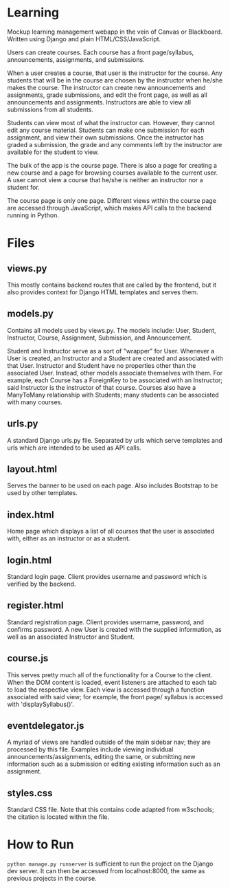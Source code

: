 # Learning
Mockup learning management webapp in the vein of Canvas or Blackboard. Written using Django and
plain HTML/CSS/JavaScript.

Users can create courses. Each course has a front page/syllabus, announcements, assignments, and submissions.

When a user creates a course, that user is the instructor for the course. Any students that will
be in the course are chosen by the instructor when he/she makes the course. The instructor can
create new announcements and assignments, grade submissions, and edit the front page, as well as
all announcements and assignments. Instructors are able to view all submissions from all students.

Students can view most of what the instructor can. However, they cannot edit any course material.
Students can make one submission for each assignment, and view their own submissions. Once the
instructor has graded a submission, the grade and any comments left by the instructor are
available for the student to view.

The bulk of the app is the course page. There is also a page for creating a new course and a page
for browsing courses available to the current user. A user cannot view a course that he/she is
neither an instructor nor a student for.

The course page is only one page. Different views within the course page are accessed through
JavaScript, which makes API calls to the backend running in Python.

# Files

## views.py 

This mostly contains backend routes that are called by the frontend, but it also provides 
context for Django HTML templates and serves them.

## models.py 

Contains all models used by views.py. The models include: User, Student, Instructor, Course,
Assignment, Submission, and Announcement.

Student and Instructor serve as a sort of "wrapper" for User. Whenever a User is created, an 
Instructor and a Student are created and associated with that User. Instructor and Student have 
no properties other than the associated User. Instead, other models associate themselves with 
them. For example, each Course has a ForeignKey to be associated with an Instructor; said
Instructor is the instructor of that course. Courses also have a ManyToMany relationship with 
Students; many students can be associated with many courses.

## urls.py 

A standard Django urls.py file. Separated by urls which serve templates and urls which are 
intended to be used as API calls.

## layout.html 

Serves the banner to be used on each page. Also includes Bootstrap to be used by other templates.

## index.html

Home page which displays a list of all courses that the user is associated with, either as an 
instructor or as a student.

## login.html

Standard login page. Client provides username and password which is verified by the backend.

## register.html

Standard registration page. Client provides username, password, and confirms password. A new User
is created with the supplied information, as well as an associated Instructor and Student.

## course.js 

This serves pretty much all of the functionality for a Course to the client. When the DOM 
content is loaded, event listeners are attached to each tab to load the respective view.
Each view is accessed through a function associated with said view; for example, the front page/
syllabus is accessed with 'displaySyllabus()'.

## eventdelegator.js 

A myriad of views are handled outside of the main sidebar nav; they are processed by this file.
Examples include viewing individual announcements/assignments, editing the same, or submitting
new information such as a submission or editing existing information such as an assignment.

## styles.css 

Standard CSS file. Note that this contains code adapted from w3schools; the citation is located
within the file.

# How to Run 

`python manage.py runserver` is sufficient to run the project on the Django dev server. It can
then be accessed from localhost:8000, the same as previous projects in the course.
